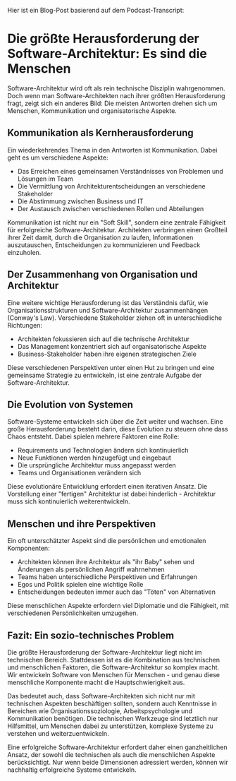 Hier ist ein Blog-Post basierend auf dem Podcast-Transcript:

# Die größte Herausforderung der Software-Architektur: Es sind die Menschen

Software-Architektur wird oft als rein technische Disziplin wahrgenommen. Doch wenn man Software-Architekten nach ihrer größten Herausforderung fragt, zeigt sich ein anderes Bild: Die meisten Antworten drehen sich um Menschen, Kommunikation und organisatorische Aspekte.

## Kommunikation als Kernherausforderung

Ein wiederkehrendes Thema in den Antworten ist Kommunikation. Dabei geht es um verschiedene Aspekte:

- Das Erreichen eines gemeinsamen Verständnisses von Problemen und Lösungen im Team
- Die Vermittlung von Architekturentscheidungen an verschiedene Stakeholder
- Die Abstimmung zwischen Business und IT
- Der Austausch zwischen verschiedenen Rollen und Abteilungen

Kommunikation ist nicht nur ein "Soft Skill", sondern eine zentrale Fähigkeit für erfolgreiche Software-Architektur. Architekten verbringen einen Großteil ihrer Zeit damit, durch die Organisation zu laufen, Informationen auszutauschen, Entscheidungen zu kommunizieren und Feedback einzuholen.

## Der Zusammenhang von Organisation und Architektur

Eine weitere wichtige Herausforderung ist das Verständnis dafür, wie Organisationsstrukturen und Software-Architektur zusammenhängen (Conway's Law). Verschiedene Stakeholder ziehen oft in unterschiedliche Richtungen:

- Architekten fokussieren sich auf die technische Architektur
- Das Management konzentriert sich auf organisatorische Aspekte
- Business-Stakeholder haben ihre eigenen strategischen Ziele

Diese verschiedenen Perspektiven unter einen Hut zu bringen und eine gemeinsame Strategie zu entwickeln, ist eine zentrale Aufgabe der Software-Architektur.

## Die Evolution von Systemen

Software-Systeme entwickeln sich über die Zeit weiter und wachsen. Eine große Herausforderung besteht darin, diese Evolution zu steuern ohne dass Chaos entsteht. Dabei spielen mehrere Faktoren eine Rolle:

- Requirements und Technologien ändern sich kontinuierlich
- Neue Funktionen werden hinzugefügt und eingebaut
- Die ursprüngliche Architektur muss angepasst werden
- Teams und Organisationen verändern sich

Diese evolutionäre Entwicklung erfordert einen iterativen Ansatz. Die Vorstellung einer "fertigen" Architektur ist dabei hinderlich - Architektur muss sich kontinuierlich weiterentwickeln.

## Menschen und ihre Perspektiven

Ein oft unterschätzter Aspekt sind die persönlichen und emotionalen Komponenten:

- Architekten können ihre Architektur als "ihr Baby" sehen und Änderungen als persönlichen Angriff wahrnehmen
- Teams haben unterschiedliche Perspektiven und Erfahrungen
- Egos und Politik spielen eine wichtige Rolle
- Entscheidungen bedeuten immer auch das "Töten" von Alternativen

Diese menschlichen Aspekte erfordern viel Diplomatie und die Fähigkeit, mit verschiedenen Persönlichkeiten umzugehen.

## Fazit: Ein sozio-technisches Problem

Die größte Herausforderung der Software-Architektur liegt nicht im technischen Bereich. Stattdessen ist es die Kombination aus technischen und menschlichen Faktoren, die Software-Architektur so komplex macht. Wir entwickeln Software von Menschen für Menschen - und genau diese menschliche Komponente macht die Hauptschwierigkeit aus.

Das bedeutet auch, dass Software-Architekten sich nicht nur mit technischen Aspekten beschäftigen sollten, sondern auch Kenntnisse in Bereichen wie Organisationssoziologie, Arbeitspsychologie und Kommunikation benötigen. Die technischen Werkzeuge sind letztlich nur Hilfsmittel, um Menschen dabei zu unterstützen, komplexe Systeme zu verstehen und weiterzuentwickeln.

Eine erfolgreiche Software-Architektur erfordert daher einen ganzheitlichen Ansatz, der sowohl die technischen als auch die menschlichen Aspekte berücksichtigt. Nur wenn beide Dimensionen adressiert werden, können wir nachhaltig erfolgreiche Systeme entwickeln.